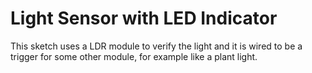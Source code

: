 # Light Sensor with LED Indicator

This sketch uses a LDR module to verify the light and it is wired to be a trigger for some other module, for example like a plant light.

